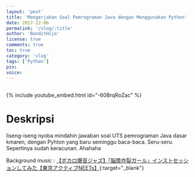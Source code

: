 ```yaml
---
layout: 'post'
title: 'Mengerjakan Soal Pemrograman Java dengan Menggunakan Python'
date: 2017-12-06
permalink: '/vlog/:title'
author: 'BanditHijo'
license: true
comments: true
toc: true
category: 'vlog'
tags: ['Python']
pin:
voice:
---
```


<div style="margin-top:30px;"></div>

{% include youtube_embed.html id="-60BrqRoZac" %}

# Deskripsi

Iiseng-iseng nyoba mindahin jawaban soal UTS pemrograman Java dasar kmaren, dengan Pyhton yang baru seminggu baca-baca. Seru-seru. Sepertinya sudah keracunan. Ahahaha

Background music :
[【ボカロ爆音ジャズ】「脳漿炸裂ガール」インストセッションしてみた【東京アクティブNEETs】](https://youtu.be/V-m7l0-feGA){:target="_blank"}
